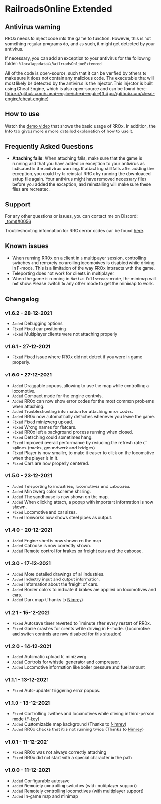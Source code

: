 # RailroadsOnline Extended

## Antivirus warning

RROx needs to inject code into the game to function. However, this is not something regular programs do, and as such, it might get detected by your antivirus.

If necessary, you can add an exception to your antivirus for the following folder: `%localappdata%\RailroadsOnlineExtended`

All of the code is open-source, such that it can be verified by others to make sure it does not contain any malicious code. The executable that will most likely be detected by the antivirus is the injector. This injector is built using Cheat Engine, which is also open-source and can be found here: [https://github.com/cheat-engine/cheat-engine](https://github.com/cheat-engine/cheat-engine)

## How to use

Watch the [demo video](https://www.youtube.com/watch?v=Vvz0CANFxD0) that shows the basic usage of RROx. In addition, the Info tab gives more a more detailed explanation of how to use it.

## Frequently Asked Questions

- **Attaching fails**: When attaching fails, make sure that the game is running and that you have added an exception to your antivirus as indicated in the antivirus warning. If attaching still fails after adding the exception, you could try to reinstall RROx by running the downloaded setup file again. Your antivirus might have removed necessary files before you added the exception, and reinstalling will make sure these files are recreated.

## Support

For any other questions or issues, you can contact me on Discord:
[_tom()#0056](https://discordapp.com/users/178197960457322497)

Troubleshooting information for RROx error codes can be found [here](./error-codes.md).

## Known issues

- When running RROx on a client in a multiplayer session, controlling switches and remotely controlling locomotives is disabled while driving in F-mode. This is a limitation of the way RROx interacts with the game.
- Teleporting does not work for clients in multiplayer.
- When the game is running in `Native Fullscreen`-mode, the minimap will not show. Please switch to any other mode to get the minimap to work.

## Changelog

### v1.6.2 - 28-12-2021

- ``Added`` Debugging options
- ``Fixed`` Fixed car positioning
- ``Fixed`` Multiplayer clients were not attaching properly

### v1.6.1 - 27-12-2021

- ``Fixed`` Fixed issue where RROx did not detect if you were in game properly.

### v1.6.0 - 27-12-2021

- ``Added`` Draggable popups, allowing to use the map while controlling a locomotive.
- ``Added`` Compact mode for the engine controls.
- ``Added`` RROx can now show error codes for the most common problems when attaching.
- ``Added`` Troubleshooting information for attaching error codes.
- ``Added`` RROx now automatically detaches whenever you leave the game.
- ``Fixed`` Fixed minizwerg upload.
- ``Fixed`` Wrong names for flatcars.
- ``Fixed`` RROx left a background process running when closed.
- ``Fixed`` Detaching could sometimes hang.
- ``Fixed`` Improved overall performance by reducing the refresh rate of splines (tracks, groundwork and bridges)
- ``Fixed`` Player is now smaller, to make it easier to click on the locomotive when the player is in it.
- ``Fixed`` Cars are now properly centered.

### v1.5.0 - 23-12-2021
- ``Added`` Teleporting to industries, locomotives and cabooses.
- ``Added`` Minizwerg color scheme sharing.
- ``Added`` The sandhouse is now shown on the map.
- ``Added`` When clicking attach, a popup with important information is now shown.
- ``Fixed`` Locomotive and car sizes.
- ``Fixed`` Ironworks now shows steel pipes as output.

### v1.4.0 - 20-12-2021
- ``Added`` Engine shed is now shown on the map.
- ``Added`` Caboose is now correctly shown.
- ``Added`` Remote control for brakes on freight cars and the caboose.

### v1.3.0 - 17-12-2021
- ``Added`` More detailed drawings of all industries.
- ``Added`` Industry input and output information.
- ``Added`` Information about the freight of cars.
- ``Added`` Border colors to indicate if brakes are applied on locomotives and cars.
- ``Added`` Dark map (Thanks to [Nimrey](https://github.com/nimreydx))

### v1.2.1 - 15-12-2021
- ``Fixed`` Autosave timer reverted to 1 minute after every restart of RROx.
- ``Fixed`` Game crashes for clients while driving in F-mode. (Locomotive and switch controls are now disabled for this situation)

### v1.2.0 - 14-12-2021
- ``Added`` Automatic upload to minizwerg.
- ``Added`` Controls for whistle, generator and compressor.
- ``Added`` Locomotive information like boiler pressure and fuel amount.

### v1.1.1 - 13-12-2021
- ``Fixed`` Auto-updater triggering error popups.

### v1.1.0 - 13-12-2021
- ``Fixed`` Controlling swithes and locomotives while driving in third-person mode (F-key)
- ``Added`` Customizable map background (Thanks to [Nimrey](https://github.com/nimreydx))
- ``Added`` RROx checks that it is not running twice (Thanks to [Nimrey](https://github.com/nimreydx))

### v1.0.1 - 11-12-2021
- ``Fixed`` RROx was not always correctly attaching
- ``Fixed`` RROx did not start with a special character in the path

### v1.0.0 - 11-12-2021
- ``Added`` Configurable autosave
- ``Added`` Remotely controlling switches (with multiplayer support)
- ``Added`` Remotely controlling locomotives (with multiplayer support)
- ``Added`` In-game map and minimap